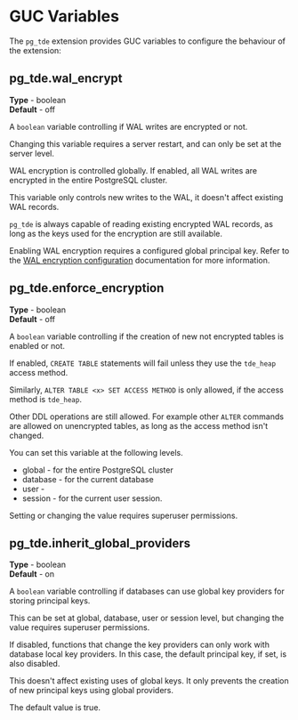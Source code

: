 # GUC Variables

The `pg_tde` extension provides GUC variables to configure the behaviour of the extension:

## pg_tde.wal_encrypt

**Type** - boolean <br>
**Default** - off

A `boolean` variable controlling if WAL writes are encrypted or not.

Changing this variable requires a server restart, and can only be set at the server level.

WAL encryption is controlled globally. If enabled, all WAL writes are encrypted in the entire PostgreSQL cluster.

This variable only controls new writes to the WAL, it doesn't affect existing WAL records.

`pg_tde` is always capable of reading existing encrypted WAL records, as long as the keys used for the encryption are still available.

Enabling WAL encryption requires a configured global principal key. Refer to the [WAL encryption configuration](wal-encription.md) documentation for more information.

## pg_tde.enforce_encryption

**Type** - boolean <br>
**Default** - off

A `boolean` variable controlling if the creation of new not encrypted tables is enabled or not.

If enabled, `CREATE TABLE` statements will fail unless they use the `tde_heap` access method.

Similarly, `ALTER TABLE <x> SET ACCESS METHOD` is only allowed, if the access method is `tde_heap`.

Other DDL operations are still allowed. For example other `ALTER` commands are allowed on unencrypted tables, as long as the access method isn't changed.

You can set this variable at the following levels. 

* global - for the entire PostgreSQL cluster
* database - for the current database
* user - 
* session - for the current user session.

Setting or changing the value requires superuser permissions.

## pg_tde.inherit_global_providers

**Type** - boolean <br>
**Default** - on

A `boolean` variable controlling if databases can use global key providers for storing principal keys.

This can be set at global, database, user or session level, but changing the value requires superuser permissions.

If disabled, functions that change the key providers can only work with database local key providers.
In this case, the default principal key, if set, is also disabled.

This doesn't affect existing uses of global keys. It only prevents the creation of new principal keys using global providers.

The default value is true.